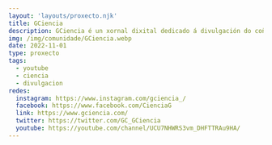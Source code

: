 ```yaml
---
layout: 'layouts/proxecto.njk'
title: GCiencia
description: GCiencia é un xornal dixital dedicado á divulgación do coñecemento científico e tecnolóxico
img: /img/comunidade/GCiencia.webp
date: 2022-11-01
type: proxecto
tags:
  - youtube
  - ciencia
  - divulgacion
redes:
  instagram: https://www.instagram.com/gciencia_/
  facebook: https://www.facebook.com/CienciaG
  link: https://www.gciencia.com/
  twitter: https://twitter.com/GC_GCiencia
  youtube: https://youtube.com/channel/UCU7NHWRS3vm_DHFTTRAu9HA/
---
```


